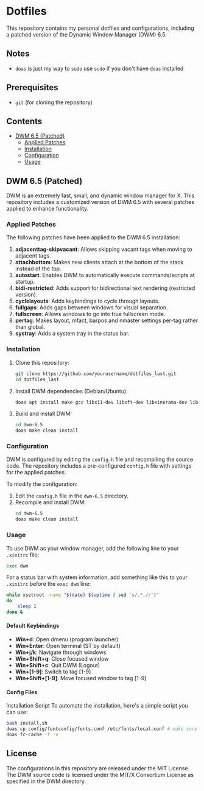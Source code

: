 # Dotfiles

This repository contains my personal dotfiles and configurations, including a patched version of the Dynamic Window Manager (DWM) 6.5.

## Notes

- `doas` is just my way to `sudo` use `sudo` if you don't have `doas` installed

## Prerequisites

- `git` (for cloning the repository)

## Contents

- [DWM 6.5 (Patched)](#dwm-65-patched)
  - [Applied Patches](#applied-patches)
  - [Installation](#installation)
  - [Configuration](#configuration)
  - [Usage](#usage)

## DWM 6.5 (Patched)

DWM is an extremely fast, small, and dynamic window manager for X. This repository includes a customized version of DWM 6.5 with several patches applied to enhance functionality.

### Applied Patches

The following patches have been applied to the DWM 6.5 installation:

1. **adjacenttag-skipvacant**: Allows skipping vacant tags when moving to adjacent tags.
2. **attachbottom**: Makes new clients attach at the bottom of the stack instead of the top.
3. **autostart**: Enables DWM to automatically execute commands/scripts at startup.
4. **bidi-restricted**: Adds support for bidirectional text rendering (restricted version).
5. **cyclelayouts**: Adds keybindings to cycle through layouts.
6. **fullgaps**: Adds gaps between windows for visual separation.
7. **fullscreen**: Allows windows to go into true fullscreen mode.
8. **pertag**: Makes layout, mfact, barpos and nmaster settings per-tag rather than global.
9. **systray**: Adds a system tray in the status bar.

### Installation

1. Clone this repository:
   ```bash
   git clone https://github.com/yourusername/dotfiles_last.git
   cd dotfiles_last
   ```

2. Install DWM dependencies (Debian/Ubuntu):
   ```bash
   doas apt install make gcc libx11-dev libxft-dev libxinerama-dev libfribidi-dev
   ```

3. Build and install DWM:
   ```bash
   cd dwm-6.5
   doas make clean install
   ```

### Configuration

DWM is configured by editing the `config.h` file and recompiling the source code. The repository includes a pre-configured `config.h` file with settings for the applied patches.

To modify the configuration:

1. Edit the `config.h` file in the `dwm-6.5` directory.
2. Recompile and install DWM:
   ```bash
   cd dwm-6.5
   doas make clean install
   ```

### Usage

To use DWM as your window manager, add the following line to your `.xinitrc` file:

```bash
exec dwm
```

For a status bar with system information, add something like this to your `.xinitrc` before the `exec dwm` line:

```bash
while xsetroot -name "$(date) $(uptime | sed 's/.*,//')" 
do
    sleep 1
done &
```

#### Default Keybindings

- **Win+d**: Open dmenu (program launcher)
- **Win+Enter**: Open terminal (ST by default)
- **Win+j/k**: Navigate through windows
- **Win+Shift+q**: Close focused window
- **Win+Shift+c**: Quit DWM (Logout)
- **Win+[1-9]**: Switch to tag [1-9]
- **Win+Shift+[1-9]**: Move focused window to tag [1-9]

#### Config Files
Installation Script
To automate the installation, here's a simple script you can use:

```bash
bash install.sh
doas cp config/fontconfig/fonts.conf /etc/fonts/local.conf # make sure you set valid fonts of your system in this file
doas fc-cache -f -v
```



## License

The configurations in this repository are released under the MIT License. The DWM source code is licensed under the MIT/X Consortium License as specified in the DWM directory.
